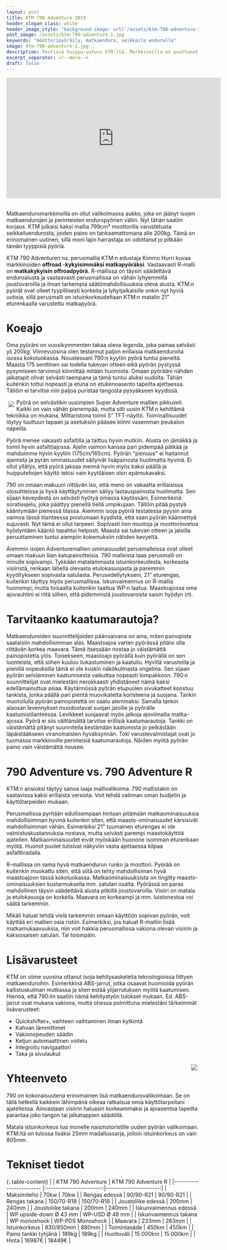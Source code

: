 ```yaml
---
layout: post
title: KTM 790 Adventure 2019
header_slogan_class: white
header_image_style: "background-image: url('/assets/ktm-790-adventure-1.jpg'); @media (min-width: 1062px) {background-position: center bottom;}"
post_image: /assets/ktm-790-adventure-1.jpg
keywords: "mööttoripyöräily, matkaenduro, seikkailu endurolla"
image: ktm-790-adventure-2.jpg
description: Testissä huippu-uutuus KTM:ltä. Markkinoilta on puuttunut kevyemmät matkaendurot, joista löytyy ominaisuuksia pitkien matkojen tekemiseen. KTM 790 Adventure tuo korjausta juuri tähän segmenttiin.
excerpt_separator: <!--more-->
draft: false
---
```


<div class="post-video">
     <iframe width="560" height="315" 
src="https://www.youtube.com/embed/KVCGPSOFLk0" frameborder="0" 
allowfullscreen></iframe>
</div>
<div>&nbsp;</div>

Matkaenduromarkkinoilla on ollut valikoimassa aukko, joka on jäänyt 
isojen matkaendurojen ja perinteisten enduropyörien väliin. Nyt tähän 
saatiin korjaus. KTM julkaisi kaksi mallia 799cm³ moottorilla 
varustetusta seikkailuendurosta, joiden paino on tankaamattomana alle 200kg. Tämä on erinomainen uutinen, sillä moni lajin 
harrastaja on odottanut jo pitkään tämän tyyppisiä pyöriä.
<!--more-->

KTM 790 Adventuren ns. perusmallia KTM:n edustaja Kimmo Hurri 
kuvaa markkinoiden **offroad -kykyisimmäksi matkapyöräksi**. Vastaavasti
R-malli on **matkakykyisin offroadpyörä.** R-mallissa on täysin säädettävä 
enduroalusta ja vastaavasti perusmallissa on vähän lyhyemmillä 
joustovaroilla ja ilman tarkempia säätömahdollisuuksia oleva alusta. 
KTM:n pyörät ovat olleet tyypillisesti 
korkeita ja lyhytjalkaisille onkin nyt hyviä uutisia, sillä perusmalli 
on istuinkorkeudeltaan KTM:n matalin 21" eturenkaalla varustettu 
matkapyörä.

# Koeajo

Oma pyöräni on vuosikymmenten takaa oleva legenda, joka painaa selvästi 
yli 200kg. Viimevuosina olen testannut paljon erillaisia matkaenduroita 
isossa kokoluokassa. Noustessani 790:n kyytiin pyörä tuntui pieneltä. 
Maasta 175 senttinen sai todella tukevan otteen eikä pyörän pystyssä 
pysymiseen tarvinnut kiinnittää mitään huomiota. Omaan pyörääni nähden 
jalkatapit olivat selvästi taempana ja tämä tuntui aluksi oudolta. Tähän 
kuitenkin tottui nopeasti ja etuna on etukenoasento tapeilta ajettaessa. 
Tällöin ei tarvitse niin paljoa puristaa tangosta 
pysyäkseen kyydissä.

<img src="/assets/ktm-790-adventure-3.jpg" style="float: left; padding: 5px;" />

Pyörä on selvästikin uusimpien Super Adventure mallien pikkuveli. Kaikki 
on vain vähän pienempää, mutta silti uusin KTM:n kehittämä tekniikka on 
mukana. 
Mittaristona toimii 5" TFT-näyttö. Toiminallisuudet löytyy tuuttuun 
tapaan ja asetuksiin pääsee kiinni vasemman peukalon napeilla.

Pyörä menee vakaasti asfaltilla ja taittuu hyvin mutkiin. Alusta on 
jämäkkä ja toimii hyvin asfalttiajossa. Ajelin vaimon kanssa pari 
pidempää pätkää ja mahduimme hyvin kyytiin (175cm/165cm). Pyörän 
"pienuus" ei haitannut ajamista ja pyrän ominaisuudet säilyivät 
lisäpainosta huolimatta hyvinä. Ei 
ollut yllätys, että pyörä jaksaa 
mennä 
hyvin myös kaksi päällä ja huipputehojen käyttö tekisi vain kyytiläisen 
olon epämukavaksi.

790 on omaan makuuni riittävän iso, että meno on vakaatta erillaisissa 
olosuhteissa ja hyvä käyttäytyminen säilyy lastauspainosta huolimatta. 
Sen 
sijaan keveydestä on selvästi hyötyä omassa käytössäni. Esimerkkinä 
soratieajelu, joka päättyy pienellä tiellä umpikujaan. Tällöin pitää 
pystyä kääntymään pienessä tilassa. Aiemmin isoja pyöriä testatessa 
pyysin aina vaimoa tässä tilanteessa poistumaan kyydistä, että saan 
pyörän käännettyä sujuvasti. Nyt tämä ei ollut tarpeen. 
Sopivasti tien muotoja ja moottorinvetoa hyödyntäen kääntö tapahtui 
helposti. Maasta sai tukevan otteen ja jaloilla peruuttaminen 
tuntui aiempiin kokemuksiin nähden kevyeltä.

Aiemmin isojen Adventuremallien ominaisuudet perusmalleissa ovat 
olleet omaan makuun liian katupainotteisia. 790 malleista taas
perusmalli on minulle sopivampi. Tykkään matalammasta istuinkorkeudesta, 
korkeasta visiiristä, renkaan lähellä olevasta etulokasuojasta ja 
paremmin kyyditykseen sopivasta satulasta. Perusedellytykseni, 21" 
eturengas, kuitenkin täyttyy myös perusmallissa. Iskunvaimennus on 
R-mallia huonompi, mutta toisaalta kuitenkin taattua WP:n laatua. 
Maastoajossa oma ajovauhtini ei riitä siihen, että pidemmistä 
joustovaroista saisin hyödyn irti.

# Tarvitaanko kaatumarautoja?

Matkaenduroiden suunnittelijoiden päänvaivana on aina, miten painopiste 
saataisiin mahdollisimman alas. Maastoajoa varten pyörässä pitäisi olla 
riittävän korkea maavara. Tämä itsessään nostaa jo väistämättä 
painopistetta ylös. Toisekseen, maastoajo pyörällä kuin pyörällä on sen 
luonteista, että siihen kuuluu liukastuminen ja 
kaatuilu. Hyvillä varusteilla ja pienillä nopeuksilla tämä ei ole kuskin 
näkökulmasta ongelma. Sen sijaan pyörän selviäminen kaatumisesta 
vaikuttaa nopeasti lompakkoon. 790:n suunnittelijat ovat 
mielestäni nerokkaasti yhdistäneet nämä kaksi edellämainuttua asiaa. 
Käytännössä pyörän etupuolen sivukatteet koostuu tankista, jonka päällä 
pari pientä muovikatetta koristeena ja suojana. Tankin muotoilulla 
pyörän 
painopistettä on saatu alemmaksi. Samalla tankin alaosan levennykset 
muodostavat suojan jaloille ja pyörälle kaatumistilanteessa. Levikkeet 
suojaavat myös jalkoja ajoviimalta matka-ajossa. Pyörä ei siis
välttämättä tarvitse erillisiä kaatumarautoja. Tankki on väistämättä 
pitänyt suunnitella kestämään kaatumista jo pelkästään läpäistääkseen 
viranomaisten hyväksynnän. Toki varustevalmistajat ovat jo tuomassa 
markkinoille perinteisiä kaatumarautoja. Näiden myötä pyörän paino vain 
väistämättä nousee.

# 790 Adventure vs. 790 Adventure R

KTM:n ansioksi täytyy sanoa laaja mallivalikoima. 790 mallistakin 
on saatavissa kaksi erillaista versiota. Voit tehdä valinnan oman 
budjetin ja käyttötarpeiden mukaan.

Perusmallissa pyritään 
edullisempaan hintaan pitämään matkaominaisuuksia mahdollisimman hyvinä 
kuitenkin 
siten, että maasto-ominaisuudet kärsisivät mahdollisimman vähän. 
Esimerkiksi 21" 
tuumainen eturengas ei ole valmistuskustannuksia nostava, mutta selvästi 
parempi maastokäyttöä ajatellen. Matkaominaisuudet eivät myöskään 
huonone isomman eturenkaan myötä. Huonot puolet tulisivat näkyviin vasta 
ajettaessa kilpaa asfalttiradalla.

R-mallissa on sama hyvä matkaenduron runko ja moottori. Pyörää on 
kuitenkin muokattu siten, että siitä on tehty mahdollisiman hyvä 
maastoajoon tässä kokoluokassa. 
Matkaominaisuuksista on tingitty maasto-ominaisuuksien kustannuksella 
mm. satulan osalta. Pyörässä on paras mahdollinen täysin säädettävä 
alusta pitkillä joustovaroilla. Visiiri on matala ja etulokasuoja on 
korkella. Maavara on korkeampi ja mm. luistonestoa voi säätä tarkemmin.

Mikäli haluat tehdä vielä tarkemmin omaan käyttöön sopivan pyörän, voit 
käyttää eri mallien osia ristiin. Esimerkiksi, jos haluat R-malliin 
lisää matkamukaavuuksia, niin voit hakkia perusmallissa vakiona olevan 
visiirin ja kaksiosaisen satulan. Tai toisinpäin.

# Lisävarusteet

KTM on viime vuosina ottanut isoja kehitysaskeleita teknologioissa 
liittyen matkaenduroihin. Esimerkkinä ABS-jarrut, jotka osaavat 
huomioida pyörän kallistuskulman mutkassa ja siten estää ylijarrutuksen 
myötä kaatumisen. Hienoa, että 790:iin saatiin nämä kehitystyön tulokset 
mukaan. Ed. ABS-jarrut ovat mukana vakiona, mutta ohessa poimittuna 
mielestäni tärkeimmät lisävarusteet:


* Quickshifter+, vaihteen vaihtaminen ilman kytkintä
* Kahvan lämmittimet
* Vakionopeuden säädin
* Ketjun automaattinen voitelu
* Integroitu navigaattori
* Taka ja sivulaukut


<img src="/assets/ktm-790-adventure-2.jpg" style="float: right; padding: 5px;" />



# Yhteenveto

790 on kokonaisuutena erinomainen lisä matkaendurovalikoimaan. Se on 
tällä hetkellä kaikkein lähimpänä oikeaa ratkaisua omia käyttötarpeitani 
ajatellessa. Ainoastaan visiirin haluasin korkeammaksi ja ajoasentoa 
tapeilta parantaa joko tangon tai jalkatappien säädöllä.

Matala istuinkorkeus tuo monelle naismotoristille uuden pyörän 
valikoimaan. KTM:ltä on tulossa lisäksi 25mm madallussarja, jolloin 
istuinkorkeus on vain 805mm.

# Tekniset tiedot

{:.table-content}
|                         | KTM 790 Adventure       | KTM 790 Adventure R   |
|------------------------ |:-----------------------:|----------------------:|
| Maksimiteho             |  70kw                   | 70kw                  |
| Rengas edessä           |  90/90-R21              | 90/90-R21             |
| Rengas takana           |  150/70-R18             | 150/70-R18            |
| Joustoliike edessä      |  200mm                  | 240mm                 |
| Joustoliike takana      |  200mm                  | 240mm                 |
| Iskunvaimennus edessä   |  WP upside-down Ø 43 mm | WP-USD Ø 48 mm        |
| Iskunvaimennus takana   |  WP monoshock           | WP-PDS Monoshock      |
| Maavara                 |  233mm                  | 263mm                 |
| Istuinkorkeus           |  830/850mm              | 880mm                 |
| Toimintasäde            |  450km                  | 450km                 |
| Paino tankki tyhjänä    |  189kg                  | 189kg                 |
| Huoltoväli              |  15 000km               | 15 000km              |
| Hinta                   |  16987€                 | 18449€                |

